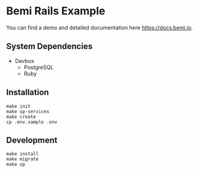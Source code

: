 # Bemi Rails Example

You can find a demo and detailed documentation here https://docs.bemi.io.

## System Dependencies

* Devbox
  * PostgreSQL
  * Ruby

## Installation

```
make init
make up-services
make create
cp .env.sample .env
```

## Development

```
make install
make migrate
make up
```

